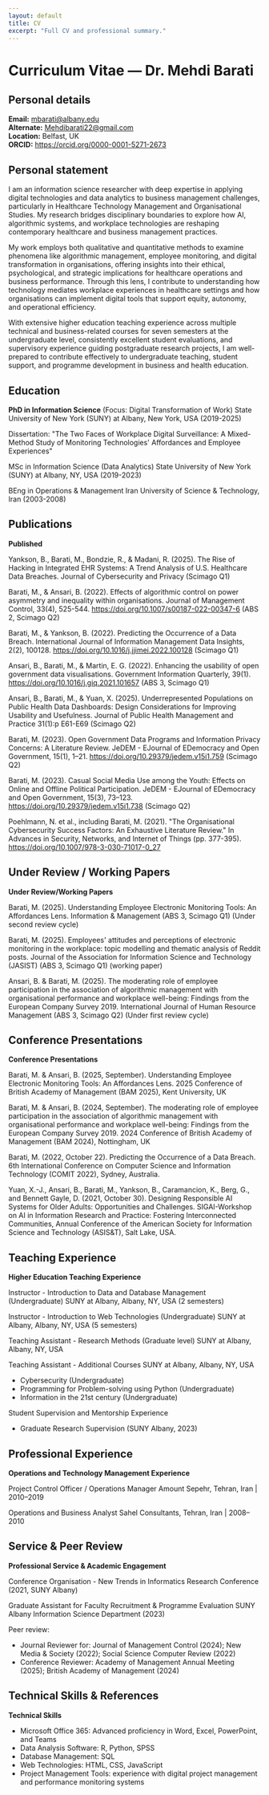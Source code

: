 ```yaml
---
layout: default
title: CV
excerpt: "Full CV and professional summary."
---
```


# Curriculum Vitae — Dr. Mehdi Barati

## Personal details

**Email:** mbarati@albany.edu  
**Alternate:** Mehdibarati22@gmail.com  
**Location:** Belfast, UK  
**ORCID:** https://orcid.org/0000-0001-5271-2673

## Personal statement


I am an information science researcher with deep expertise in applying digital technologies and data analytics to business management challenges, particularly in Healthcare Technology Management and Organisational Studies. My research bridges disciplinary boundaries to explore how AI, algorithmic systems, and workplace technologies are reshaping contemporary healthcare and business management practices.

My work employs both qualitative and quantitative methods to examine phenomena like algorithmic management, employee monitoring, and digital transformation in organisations, offering insights into their ethical, psychological, and strategic implications for healthcare operations and business performance. Through this lens, I contribute to understanding how technology mediates workplace experiences in healthcare settings and how organisations can implement digital tools that support equity, autonomy, and operational efficiency.

With extensive higher education teaching experience across multiple technical and business-related courses for seven semesters at the undergraduate level, consistently excellent student evaluations, and supervisory experience guiding postgraduate research projects, I am well-prepared to contribute effectively to undergraduate teaching, student support, and programme development in business and health education.


## Education


**PhD in Information Science** (Focus: Digital Transformation of Work)
State University of New York (SUNY) at Albany, New York, USA (2019-2025)

Dissertation: "The Two Faces of Workplace Digital Surveillance: A Mixed-Method Study of Monitoring Technologies' Affordances and Employee Experiences"

MSc in Information Science (Data Analytics)
State University of New York (SUNY) at Albany, NY, USA (2019-2023)

BEng in Operations & Management
Iran University of Science & Technology, Iran (2003-2008)


## Publications


**Published**

Yankson, B., Barati, M., Bondzie, R., & Madani, R. (2025). The Rise of Hacking in Integrated EHR Systems: A Trend Analysis of U.S. Healthcare Data Breaches. Journal of Cybersecurity and Privacy (Scimago Q1)

Barati, M., & Ansari, B. (2022). Effects of algorithmic control on power asymmetry and inequality within organisations. Journal of Management Control, 33(4), 525-544. https://doi.org/10.1007/s00187-022-00347-6 (ABS 2, Scimago Q2)

Barati, M., & Yankson, B. (2022). Predicting the Occurrence of a Data Breach. International Journal of Information Management Data Insights, 2(2), 100128. https://doi.org/10.1016/j.jjimei.2022.100128 (Scimago Q1)

Ansari, B., Barati, M., & Martin, E. G. (2022). Enhancing the usability of open government data visualisations. Government Information Quarterly, 39(1). https://doi.org/10.1016/j.giq.2021.101657 (ABS 3, Scimago Q1)

Ansari, B., Barati, M., & Yuan, X. (2025). Underrepresented Populations on Public Health Data Dashboards: Design Considerations for Improving Usability and Usefulness. Journal of Public Health Management and Practice 31(1):p E61-E69 (Scimago Q2)

Barati, M. (2023). Open Government Data Programs and Information Privacy Concerns: A Literature Review. JeDEM - EJournal of EDemocracy and Open Government, 15(1), 1–21. https://doi.org/10.29379/jedem.v15i1.759 (Scimago Q2)

Barati, M. (2023). Casual Social Media Use among the Youth: Effects on Online and Offline Political Participation. JeDEM - EJournal of EDemocracy and Open Government, 15(3), 73–123. https://doi.org/10.29379/jedem.v15i1.738 (Scimago Q2)

Poehlmann, N. et al., including Barati, M. (2021). "The Organisational Cybersecurity Success Factors: An Exhaustive Literature Review." In Advances in Security, Networks, and Internet of Things (pp. 377-395). https://doi.org/10.1007/978-3-030-71017-0_27


## Under Review / Working Papers


**Under Review/Working Papers**

Barati, M. (2025). Understanding Employee Electronic Monitoring Tools: An Affordances Lens. Information & Management (ABS 3, Scimago Q1) (Under second review cycle)

Barati, M. (2025). Employees' attitudes and perceptions of electronic monitoring in the workplace: topic modelling and thematic analysis of Reddit posts. Journal of the Association for Information Science and Technology (JASIST) (ABS 3, Scimago Q1) (working paper)

Ansari, B. & Barati, M. (2025). The moderating role of employee participation in the association of algorithmic management with organisational performance and workplace well-being: Findings from the European Company Survey 2019. International Journal of Human Resource Management (ABS 3, Scimago Q2) (Under first review cycle)


## Conference Presentations


**Conference Presentations**

Barati, M. & Ansari, B. (2025, September). Understanding Employee Electronic Monitoring Tools: An Affordances Lens. 2025 Conference of British Academy of Management (BAM 2025), Kent University, UK

Barati, M. & Ansari, B. (2024, September). The moderating role of employee participation in the association of algorithmic management with organisational performance and workplace well-being: Findings from the European Company Survey 2019. 2024 Conference of British Academy of Management (BAM 2024), Nottingham, UK

Barati, M. (2022, October 22). Predicting the Occurrence of a Data Breach. 6th International Conference on Computer Science and Information Technology (COMIT 2022), Sydney, Australia.

Yuan, X.-J., Ansari, B., Barati, M., Yankson, B., Caramancion, K., Berg, G., and Bennett Gayle, D. (2021, October 30). Designing Responsible AI Systems for Older Adults: Opportunities and Challenges. SIGAI-Workshop on AI in Information Research and Practice: Fostering Interconnected Communities, Annual Conference of the American Society for Information Science and Technology (ASIS&T), Salt Lake, USA.


## Teaching Experience


**Higher Education Teaching Experience**

Instructor - Introduction to Data and Database Management (Undergraduate)
SUNY at Albany, Albany, NY, USA (2 semesters)

Instructor - Introduction to Web Technologies (Undergraduate)
SUNY at Albany, Albany, NY, USA (5 semesters)

Teaching Assistant - Research Methods (Graduate level)
SUNY at Albany, Albany, NY, USA

Teaching Assistant - Additional Courses
SUNY at Albany, Albany, NY, USA
- Cybersecurity (Undergraduate)
- Programming for Problem-solving using Python (Undergraduate)
- Information in the 21st century (Undergraduate)

Student Supervision and Mentorship Experience
- Graduate Research Supervision (SUNY Albany, 2023)


## Professional Experience


**Operations and Technology Management Experience**

Project Control Officer / Operations Manager
Amount Sepehr, Tehran, Iran | 2010–2019

Operations and Business Analyst
Sahel Consultants, Tehran, Iran | 2008–2010


## Service & Peer Review


**Professional Service & Academic Engagement**

Conference Organisation - New Trends in Informatics Research Conference (2021, SUNY Albany)

Graduate Assistant for Faculty Recruitment & Programme Evaluation
SUNY Albany Information Science Department (2023)

Peer review:
- Journal Reviewer for: Journal of Management Control (2024); New Media & Society (2022); Social Science Computer Review (2022)
- Conference Reviewer: Academy of Management Annual Meeting (2025); British Academy of Management (2024)


## Technical Skills & References


**Technical Skills**

- Microsoft Office 365: Advanced proficiency in Word, Excel, PowerPoint, and Teams
- Data Analysis Software: R, Python, SPSS
- Database Management: SQL
- Web Technologies: HTML, CSS, JavaScript
- Project Management Tools: experience with digital project management and performance monitoring systems



